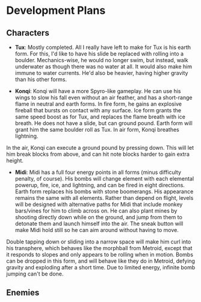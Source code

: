 # Development Plans

## Characters

* **Tux**: Mostly completed. All I really have left to make for Tux is his earth form. For this, I'd like to have his slide be replaced with rolling into a boulder. Mechanics-wise, he would no longer swim, but instead, walk underwater as though there was no water at all. It would also make him immune to water currents. He'd also be heavier, having higher gravity than his other forms.

* **Konqi**: Konqi will have a more Spyro-like gameplay. He can use his wings to slow his fall even without an air feather, and has a short-range flame in neutral and earth forms. In fire form, he gains an explosive fireball that bursts on contact with any surface. Ice form grants the same speed boost as for Tux, and replaces the flame breath with ice breath. He does not have a slide, but can ground pound. Earth form will grant him the same boulder roll as Tux. In air form, Konqi breathes lightning.

In the air, Konqi can execute a ground pound by pressing down. This will let him break blocks from above, and can hit note blocks harder to gain extra height.

* **Midi**: Midi has a full four energy points in all forms (minus difficulty penalty, of course). His bombs will change element with each elemental powerup, fire, ice, and lightning, and can be fired in eight directions. Earth form replaces his bombs with stone boomerangs. His appearance remains the same with all elements. Rather than depend on flight, levels will be designed with alternative paths for Midi that include monkey bars/vines for him to climb across on. He can also plant mines by shooting directly down while on the ground, and jump from them to detonate them and launch himself into the air. The sneak button will make Midi hold still so he can aim around without having to move.

Double tapping down or sliding into a narrow space will make him curl into his transphere, which behaves like the morphball from Metroid, except that it responds to slopes and only appears to be rolling when in motion. Bombs can be dropped in this form, and will behave like they do in Metroid, defying gravity and exploding after a short time. Due to limited energy, infinite bomb jumping can't be done.

## Enemies